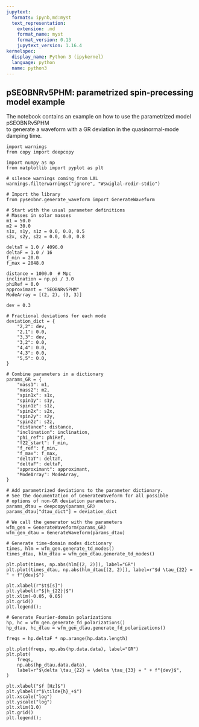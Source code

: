 ```yaml
---
jupytext:
  formats: ipynb,md:myst
  text_representation:
    extension: .md
    format_name: myst
    format_version: 0.13
    jupytext_version: 1.16.4
kernelspec:
  display_name: Python 3 (ipykernel)
  language: python
  name: python3
---
```


## pSEOBNRv5PHM: parametrized spin-precessing model example

The notebook contains an example on how to use the parametrized model pSEOBNRv5PHM \
to generate a waveform with a GR deviation in the quasinormal-mode damping time.

```{code-cell} ipython3
import warnings
from copy import deepcopy

import numpy as np
from matplotlib import pyplot as plt

# silence warnings coming from LAL
warnings.filterwarnings("ignore", "Wswiglal-redir-stdio")
```

```{code-cell} ipython3
# Import the library
from pyseobnr.generate_waveform import GenerateWaveform
```

```{code-cell} ipython3
# Start with the usual parameter definitions
# Masses in solar masses
m1 = 50.0
m2 = 30.0
s1x, s1y, s1z = 0.0, 0.0, 0.5
s2x, s2y, s2z = 0.0, 0.0, 0.8

deltaT = 1.0 / 4096.0
deltaF = 1.0 / 16
f_min = 20.0
f_max = 2048.0

distance = 1000.0  # Mpc
inclination = np.pi / 3.0
phiRef = 0.0
approximant = "SEOBNRv5PHM"
ModeArray = [(2, 2), (3, 3)]

dev = 0.3

# Fractional deviations for each mode
deviation_dict = {
    "2,2": dev,
    "2,1": 0.0,
    "3,3": dev,
    "3,2": 0.0,
    "4,4": 0.0,
    "4,3": 0.0,
    "5,5": 0.0,
}
```

```{code-cell} ipython3
# Combine parameters in a dictionary
params_GR = {
    "mass1": m1,
    "mass2": m2,
    "spin1x": s1x,
    "spin1y": s1y,
    "spin1z": s1z,
    "spin2x": s2x,
    "spin2y": s2y,
    "spin2z": s2z,
    "distance": distance,
    "inclination": inclination,
    "phi_ref": phiRef,
    "f22_start": f_min,
    "f_ref": f_min,
    "f_max": f_max,
    "deltaT": deltaT,
    "deltaF": deltaF,
    "approximant": approximant,
    "ModeArray": ModeArray,
}

# Add parametrized deviations to the parameter dictionary.
# See the documentation of GenerateWaveform for all possible
# options of non-GR deviation parameters.
params_dtau = deepcopy(params_GR)
params_dtau["dtau_dict"] = deviation_dict
```

```{code-cell} ipython3
# We call the generator with the parameters
wfm_gen = GenerateWaveform(params_GR)
wfm_gen_dtau = GenerateWaveform(params_dtau)
```

```{code-cell} ipython3
# Generate time-domain modes dictionary
times, hlm = wfm_gen.generate_td_modes()
times_dtau, hlm_dtau = wfm_gen_dtau.generate_td_modes()
```

```{code-cell} ipython3
plt.plot(times, np.abs(hlm[(2, 2)]), label="GR")
plt.plot(times_dtau, np.abs(hlm_dtau[(2, 2)]), label=r"$d \tau_{22} = " + f"{dev}$")

plt.xlabel(r"$t$[s]")
plt.ylabel(r"$|h_{22}|$")
plt.xlim(-0.05, 0.05)
plt.grid()
plt.legend();
```

```{code-cell} ipython3
# Generate Fourier-domain polarizations
hp, hc = wfm_gen.generate_fd_polarizations()
hp_dtau, hc_dtau = wfm_gen_dtau.generate_fd_polarizations()

freqs = hp.deltaF * np.arange(hp.data.length)
```

```{code-cell} ipython3
plt.plot(freqs, np.abs(hp.data.data), label="GR")
plt.plot(
    freqs,
    np.abs(hp_dtau.data.data),
    label=r"$\delta \tau_{22} = \delta \tau_{33} = " + f"{dev}$",
)

plt.xlabel("$f [Hz]$")
plt.ylabel(r"$\tilde{h}_+$")
plt.xscale("log")
plt.yscale("log")
plt.xlim(1.0)
plt.grid()
plt.legend();
```
